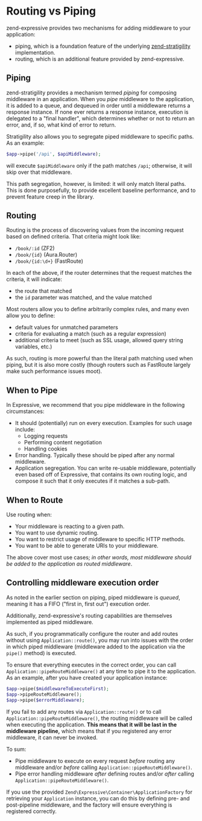 # Routing vs Piping

zend-expressive provides two mechanisms for adding middleware to your
application:

- piping, which is a foundation feature of the underlying
  [zend-stratigility](https://github.com/zendframework/zend-stratigility)
  implementation.
- routing, which is an additional feature provided by zend-expressive.

## Piping

zend-stratigility provides a mechanism termed *piping* for composing middleware
in an application. When you *pipe* middleware to the application, it is added to
a queue, and dequeued in order until a middleware returns a response instance.
If none ever returns a response instance, execution is delegated to a "final
handler", which determines whether or not to return an error, and, if so, what
kind of error to return.

Stratigility also allows you to segregate piped middleware to specific paths. As
an example:

```php
$app->pipe('/api', $apiMiddleware);
```

will execute `$apiMiddleware` only if the path matches `/api`; otherwise, it
will skip over that middleware.

This path segregation, however, is limited: it will only match literal paths.
This is done purposefully, to provide excellent baseline performance, and to
prevent feature creep in the library.

## Routing

Routing is the process of discovering values from the incoming request based on
defined criteria. That criteria might look like:

- `/book/:id` (ZF2)
- `/book/{id}` (Aura.Router)
- `/book/{id:\d+}` (FastRoute)

In each of the above, if the router determines that the request matches the
criteria, it will indicate:

- the route that matched
- the `id` parameter was matched, and the value matched

Most routers allow you to define arbitrarily complex rules, and many even allow
you to define:

- default values for unmatched parameters
- criteria for evaluating a match (such as a regular expression)
- additional criteria to meet (such as SSL usage, allowed query string
  variables, etc.)

As such, routing is more powerful than the literal path matching used when
piping, but it is also more costly (though routers such as FastRoute largely
make such performance issues moot).

## When to Pipe

In Expressive, we recommend that you pipe middleware in the following
circumstances:

- It should (potentially) run on every execution. Examples for such usage
  include:
  - Logging requests
  - Performing content negotiation
  - Handling cookies
- Error handling. Typically these should be piped after any normal middleware.
- Application segregation. You can write re-usable middleware, potentially even
  based off of Expressive, that contains its own routing logic, and compose it
  such that it only executes if it matches a sub-path.

## When to Route

Use routing when:

- Your middleware is reacting to a given path.
- You want to use dynamic routing.
- You want to restrict usage of middleware to specific HTTP methods.
- You want to be able to generate URIs to your middleware.

The above cover most use cases; *in other words, most middleware should be added
to the application as routed middleware*.

## Controlling middleware execution order

As noted in the earlier section on piping, piped middleware is *queued*, meaning
it has a FIFO ("first in, first out") execution order.

Additionally, zend-expressive's routing capabilities are themselves implemented
as piped middleware.

As such, if you programmatically configure the router and add routes without
using `Application::route()`, you may run into issues with the order in which
piped middleware (middleware added to the application via the `pipe()` method)
is executed.

To ensure that everything executes in the correct order, you can call
`Application::pipeRouteMiddleware()` at any time to pipe it to the application.
As an example, after you have created your application instance:

```php
$app->pipe($middlewareToExecuteFirst);
$app->pipeRouteMiddleware();
$app->pipe($errorMiddleware);
```

If you fail to add any routes via `Application::route()` or to call
`Application::pipeRouteMiddleware()`, the routing middleware will be called
when executing the application. **This means that it will be last in the
middleware pipeline,** which means that if you registered any error
middleware, it can never be invoked.

To sum:

- Pipe middleware to execute on every request *before* routing any middleware
  and/or *before* calling `Application::pipeRouteMiddleware()`.
- Pipe error handling middleware *after* defining routes and/or *after* calling
  `Application::pipeRouteMiddleware()`.

If you use the provided `Zend\Expressive\Container\ApplicationFactory` for
retrieving your `Application` instance, you can do this by defining pre- and
post-pipeline middleware, and the factory will ensure everything is registered
correctly.
